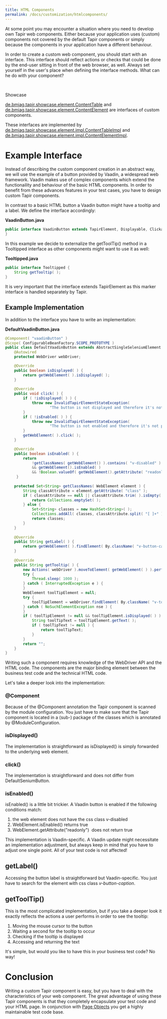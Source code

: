 ```yaml
---
title: HTML Components
permalink: /docs/customization/htmlcomponents/
---
```


At some point you may encounter a situation where you need to develop
own Tapir web components. Either because your application uses (custom)
components not covered by the default Tapir components or simply because
the components in your application have a different behaviour.

In order to create a custom web component, you should start with an
interface. This interface should reflect actions or checks that could be
done by the end-user sitting in front of the web browser, as well.
Always set yourself in the user's place when defining the interface
methods. What can he do with your component?

 

Showcase

[de.bmiag.tapir.showcase.element.ContentTable](https://psbm-mvnrepo-p.intranet.kiel.bmiag.de/tapir/latest/apidocs/de/bmiag/tapir/showcase/element/ContentTable.html)
and
[de.bmiag.tapir.showcase.element.ContentElement](https://psbm-mvnrepo-p.intranet.kiel.bmiag.de/tapir/latest/apidocs/de/bmiag/tapir/showcase/element/ContentElement.html)
are interfaces of custom components.

These interfaces are implemented by
[de.bmiag.tapir.showcase.element.impl.ContentTableImpl](https://psbm-mvnrepo-p.intranet.kiel.bmiag.de/tapir/latest/apidocs/de/bmiag/tapir/showcase/element/impl/ContentTableImpl.html)
and
[de.bmiag.tapir.showcase.element.impl.ContentElementImpl](https://psbm-mvnrepo-p.intranet.kiel.bmiag.de/tapir/latest/apidocs/de/bmiag/tapir/showcase/element/impl/ContentElementImpl.html).

# Example Interface

Instead of describing the custom component creation in an abstract way,
we will use the example of a button provided by Vaadin, a widespread web
framework. Vaadin makes use of complex components which extend the
functionaility and behaviour of the basic HTML components. In order to
benefit from these advances features in your test cases, you have to
design custom Tapir components.

In contrast to a basic HTML button a Vaadin button might have a tooltip
and a label. We define the interface accordingly:

**VaadinButton.java**

``` java
public interface VaadinButton extends TapirElement, Displayable, Clickable, Enabable, Tooltipped, Labeled {
}
```

In this example we decide to externalize the getToolTip() method in a
Tooltipped interface as other components might want to use it as well:

**Tooltipped.java**

``` java
public interface Tooltipped {
    String getTooltip( );
}
```

It is very important that the interface extends TapirElement as this
marker interface is handled separately by Tapir.

## Example Implementation

In addition to the interface you have to write an implementation:

**DefaultVaadinButton.java**

``` java
@Component( "vaadinButton" )
@Scope( ConfigurableBeanFactory.SCOPE_PROTOTYPE )
public class DefaultVaadinButton extends AbstractSingleSeleniumElement implements VaadinButton {
    @Autowired
    protected WebDriver webDriver;

    @Override
    public boolean isDisplayed( ) {
        return getWebElement( ).isDisplayed( );
    }
 
    @Override
    public void click( ) {
        if ( !isDisplayed( ) ) {
            throw new InvalidTapirElementStateException(
                    "The button is not displayed and therefore it's not possible to click on it." );
        }
        if ( !isEnabled( ) ) {
            throw new InvalidTapirElementStateException(
                    "The button is not enabled and therefore it's not possible to click on it." );
        }
        getWebElement( ).click( );
    }

    @Override
    public boolean isEnabled( ) {
        return
            !getClassNames( getWebElement() ).contains( "v-disabled" )
            && getWebElement().isEnabled( )
            && !Boolean.valueOf( getWebElement().getAttribute( "readonly" ) );
     }
 
    protected Set<String> getClassNames( WebElement element ) {
        String classAttribute = element.getAttribute( "class" );
        if ( classAttribute == null || classAttribute.trim( ).isEmpty( ) ) {
            return Collections.emptySet( );
        } else {
            Set<String> classes = new HashSet<String>( );
            Collections.addAll( classes, classAttribute.split( "[ ]+" ) );
            return classes;
        }
    }
 
    @Override
    public String getLabel( ) {
        return getWebElement( ).findElement( By.className( "v-button-caption" ) ).getText( );
    }
 
    @Override
    public String getTooltip( ) {
        new Actions( webDriver ).moveToElement( getWebElement( ) ).perform( );
        try {
            Thread.sleep( 1000 );
        } catch ( InterruptedException e ) {
        }
        WebElement toolTipElement = null;
        try {
            toolTipElement = webDriver.findElement( By.className( "v-tooltip" ) );
        } catch ( NoSuchElementException nse ) {
        }
        if ( toolTipElement != null && toolTipElement.isDisplayed( ) ) {
            String toolTipText = toolTipElement.getText( );
            if ( toolTipText != null ) {
                return toolTipText;
            }
        }
        return "";
    }
}
```

Writing such a component requires knowledge of the WebDriver API and the
HTML code. The components are the major binding element between the
business test code and the technical HTML code.

Let's take a deeper look into the implementation:

### @Component

Because of the @Component annotation the Tapir component is scanned by
the module configuration. You just have to make sure that the Tapir
component is located in a (sub-) package of the classes which is
annotated by @ModuleConfiguration.

### isDisplayed()

The implementation is straightforward as isDisplayed() is simply
forwarded to the underlying web element.

### click()

The implementation is straightforward and does not differ from
DefaultSeniumButton.

### isEnabled()

isEnabled() is a little bit trickier. A Vaadin button is enabled if the
following conditions match:

1.  the web element does not have the css class v-disabled
2.  WebElement.isEnabled() returns true
3.  WebElement.getAttribute("readonly")  does not return true

This implementation is Vaadin-specific. A Vaadin update
might necessitate an implementation adjustment, but always keep in mind
that you have to adjust one single point. All of your test code is not
affected!

## getLabel()

Accessing the button label is straightforward but Vaadin-specific. You
just have to search for the element with css class *v-button-caption*.

## getToolTip()

This is the most complicated implementation, but if you take a deeper
look it exactly reflects the actions a user performs in order to see the
tooltip:

1.  Moving the mouse cursor to the button
2.  Waiting a second for the tooltip to occur
3.  Checking if the tooltip is displayed
4.  Accessing and returning the text

It's simple, but would you like to have this in your business test code?
No way! 

# Conclusion

Writing a custom Tapir component is easy, but you have to deal with the
characteristics of your web component. The great advantage of using
these Tapir components is that they completely encapsulate your test
code and your HTML page. In conjunction with [Page
Objects](Page_Objects) you get a highly maintainable test code base.
